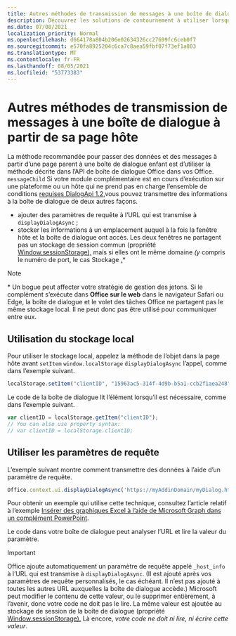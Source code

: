 ```yaml
---
title: Autres méthodes de transmission de messages à une boîte de dialogue à partir de sa page hôte
description: Découvrez les solutions de contournement à utiliser lorsque la méthode messageChild n’est pas prise en charge.
ms.date: 07/08/2021
localization_priority: Normal
ms.openlocfilehash: d664178a804b206e02634326cc27699fc6ceb0f7
ms.sourcegitcommit: e570fa8925204c6ca7c8aea59fbf07f73ef1a803
ms.translationtype: MT
ms.contentlocale: fr-FR
ms.lasthandoff: 08/05/2021
ms.locfileid: "53773383"
---
```

# <a name="alternative-ways-of-passing-messages-to-a-dialog-box-from-its-host-page"></a>Autres méthodes de transmission de messages à une boîte de dialogue à partir de sa page hôte

La méthode recommandée pour passer des données et des messages à partir d’une page parent à une boîte de dialogue enfant est d’utiliser la méthode décrite dans l’API de boîte de dialogue Office dans vos Office. `messageChild` [](dialog-api-in-office-add-ins.md#pass-information-to-the-dialog-box) Si votre module complémentaire est en cours d’exécution sur une plateforme ou un hôte qui ne prend pas en charge l’ensemble de conditions [requises DialogApi 1.2,](../reference/requirement-sets/dialog-api-requirement-sets.md)vous pouvez transmettre des informations à la boîte de dialogue de deux autres façons.

- ajouter des paramètres de requête à l’URL qui est transmise à `displayDialogAsync` ;
- stocker les informations à un emplacement auquel à la fois la fenêtre hôte et la boîte de dialogue ont accès. Les deux fenêtres ne partagent pas un stockage de session commun (propriété [Window.sessionStorage),](https://developer.mozilla.org/docs/Web/API/Window/sessionStorage) mais si elles ont le même domaine *(y* compris le numéro de port, le cas Stockage [.](https://www.w3schools.com/html/html5_webstorage.asp)\*

> [!NOTE]
> \* Un bogue peut affecter votre stratégie de gestion des jetons. Si le complément s’exécute dans **Office sur le web** dans le navigateur Safari ou Edge, la boîte de dialogue et le volet des tâches Office ne partagent pas le même stockage local. Il ne peut donc pas être utilisé pour communiquer entre eux.

## <a name="use-local-storage"></a>Utilisation du stockage local

Pour utiliser le stockage local, appelez la méthode de l’objet dans la page hôte avant `setItem` `window.localStorage` `displayDialogAsync` l’appel, comme dans l’exemple suivant.

```js
localStorage.setItem("clientID", "15963ac5-314f-4d9b-b5a1-ccb2f1aea248");
```

Le code de la boîte de dialogue lit l’élément lorsqu’il est nécessaire, comme dans l’exemple suivant.

```js
var clientID = localStorage.getItem("clientID");
// You can also use property syntax:
// var clientID = localStorage.clientID;
```

## <a name="use-query-parameters"></a>Utiliser les paramètres de requête

L’exemple suivant montre comment transmettre des données à l’aide d’un paramètre de requête.

```js
Office.context.ui.displayDialogAsync('https://myAddinDomain/myDialog.html?clientID=15963ac5-314f-4d9b-b5a1-ccb2f1aea248');
```

Pour obtenir un exemple qui utilise cette technique, consultez l’article relatif à l’exemple [Insérer des graphiques Excel à l’aide de Microsoft Graph dans un complément PowerPoint](https://github.com/OfficeDev/PowerPoint-Add-in-Microsoft-Graph-ASPNET-InsertChart).

Le code dans votre boîte de dialogue peut analyser l’URL et lire la valeur du paramètre.

> [!IMPORTANT]
> Office ajoute automatiquement un paramètre de requête appelé `_host_info` à l’URL qui est transmise à `displayDialogAsync`. (Il est ajouté après vos paramètres de requête personnalisés, le cas échéant. Il n’est pas ajouté à toutes les autres URL auxquelles la boîte de dialogue accède.) Microsoft peut modifier le contenu de cette valeur, ou le supprimer entièrement, à l’avenir, donc votre code ne doit pas le lire. La même valeur est ajoutée au stockage de session de la boîte de dialogue (propriété [Window.sessionStorage).](https://developer.mozilla.org/docs/Web/API/Window/sessionStorage) Là encore, *votre code ne doit ni lire, ni écrire cette valeur*.
